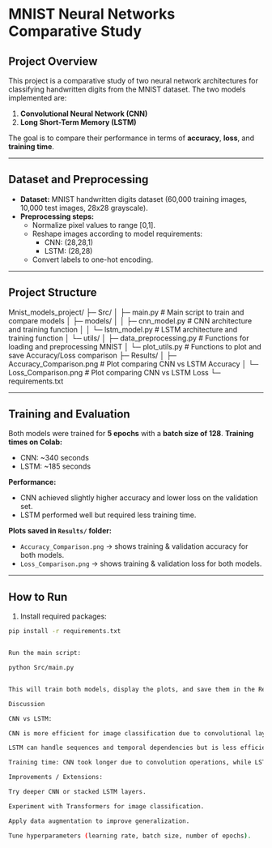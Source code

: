 # MNIST Neural Networks Comparative Study

## Project Overview
This project is a comparative study of two neural network architectures for classifying handwritten digits from the MNIST dataset. The two models implemented are:

1. **Convolutional Neural Network (CNN)**
2. **Long Short-Term Memory (LSTM)**

The goal is to compare their performance in terms of **accuracy**, **loss**, and **training time**.

---

## Dataset and Preprocessing
- **Dataset:** MNIST handwritten digits dataset (60,000 training images, 10,000 test images, 28x28 grayscale).
- **Preprocessing steps:**
  - Normalize pixel values to range [0,1].
  - Reshape images according to model requirements:
    - CNN: (28,28,1)
    - LSTM: (28,28)
  - Convert labels to one-hot encoding.

---

## Project Structure

Mnist_models_project/
├─ Src/
│ ├─ main.py # Main script to train and compare models
│ ├─ models/
│ │ ├─ cnn_model.py # CNN architecture and training function
│ │ └─ lstm_model.py # LSTM architecture and training function
│ └─ utils/
│ ├─ data_preprocessing.py # Functions for loading and preprocessing MNIST
│ └─ plot_utils.py # Functions to plot and save Accuracy/Loss comparison
├─ Results/
│ ├─ Accuracy_Comparison.png # Plot comparing CNN vs LSTM Accuracy
│ └─ Loss_Comparison.png # Plot comparing CNN vs LSTM Loss
└─ requirements.txt


---

## Training and Evaluation

Both models were trained for **5 epochs** with a **batch size of 128**.
**Training times on Colab:**
- CNN: ~340 seconds
- LSTM: ~185 seconds

**Performance:**
- CNN achieved slightly higher accuracy and lower loss on the validation set.
- LSTM performed well but required less training time.

**Plots saved in `Results/` folder:**
- `Accuracy_Comparison.png` → shows training & validation accuracy for both models.
- `Loss_Comparison.png` → shows training & validation loss for both models.

---

## How to Run

1. Install required packages:

```bash
pip install -r requirements.txt


Run the main script:

python Src/main.py


This will train both models, display the plots, and save them in the Results/ folder.

Discussion

CNN vs LSTM:

CNN is more efficient for image classification due to convolutional layers that capture spatial patterns.

LSTM can handle sequences and temporal dependencies but is less efficient for static image data like MNIST.

Training time: CNN took longer due to convolution operations, while LSTM was faster.

Improvements / Extensions:

Try deeper CNN or stacked LSTM layers.

Experiment with Transformers for image classification.

Apply data augmentation to improve generalization.

Tune hyperparameters (learning rate, batch size, number of epochs).
